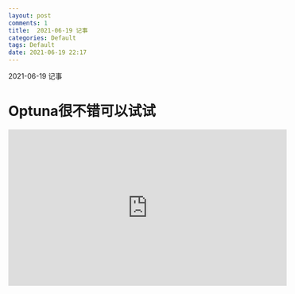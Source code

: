 ```yaml
---
layout: post
comments: 1
title:  2021-06-19 记事
categories: Default
tags: Default
date: 2021-06-19 22:17
---
```


 2021-06-19 记事

# Optuna很不错可以试试

<iframe width="560" height="315" src="https://www.youtube.com/embed/J_aymk4YXhg" title="YouTube video player" frameborder="0" allow="accelerometer; autoplay; clipboard-write; encrypted-media; gyroscope; picture-in-picture" allowfullscreen></iframe>

